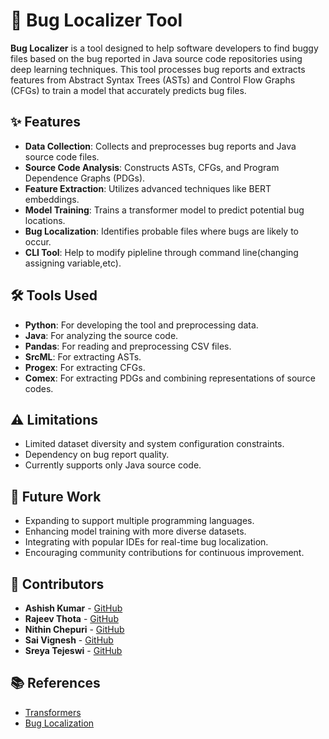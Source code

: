 # 🐞 Bug Localizer Tool

**Bug Localizer** is a tool designed to help software developers to find buggy files based on the bug reported in Java source code repositories using deep learning techniques. This tool processes bug reports and extracts features from Abstract Syntax Trees (ASTs) and Control Flow Graphs (CFGs) to train a model that accurately predicts bug files.

## ✨ Features

- **Data Collection**: Collects and preprocesses bug reports and Java source code files.
- **Source Code Analysis**: Constructs ASTs, CFGs, and Program Dependence Graphs (PDGs).
- **Feature Extraction**: Utilizes advanced techniques like BERT embeddings.
- **Model Training**: Trains a transformer model to predict potential bug locations.
- **Bug Localization**: Identifies probable files where bugs are likely to occur.
- **CLI Tool**: Help to modify pipleline through command line(changing assigning variable,etc).

## 🛠️ Tools Used

- **Python**: For developing the tool and preprocessing data.
- **Java**: For analyzing the source code.
- **Pandas**: For reading and preprocessing CSV files.
- **SrcML**: For extracting ASTs.
- **Progex**: For extracting CFGs.
- **Comex**: For extracting PDGs and combining representations of source codes.

## ⚠️ Limitations

- Limited dataset diversity and system configuration constraints.
- Dependency on bug report quality.
- Currently supports only Java source code.

## 🚀 Future Work

- Expanding to support multiple programming languages.
- Enhancing model training with more diverse datasets.
- Integrating with popular IDEs for real-time bug localization.
- Encouraging community contributions for continuous improvement.

## 👥 Contributors
- **Ashish Kumar** - [GitHub](https://github.com/ashroaban003) 
- **Rajeev Thota** - [GitHub](https://github.com/rajeevthota)
- **Nithin Chepuri** - [GitHub](https://github.com/NithinChepuri)
- **Sai Vignesh** - [GitHub](https://github.com/SaiVignesh-K)
- **Sreya Tejeswi** - [GitHub](https://github.com/rajeevthota) 

## 📚 References

- [Transformers](https://arxiv.org/abs/1706.03762)
- [Bug Localization](https://ieeexplore.ieee.org/document/4318097)
